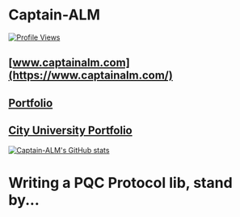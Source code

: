 # Captain-ALM

[![Profile Views](https://komarev.com/ghpvc/?username=captain-alm&label=Profile%20views&color=0e75b6&style=flat)](https://github.com/captain-alm)

## [www.captainalm.com](https://www.captainalm.com/)

## [Portfolio](https://portfolio.captainalm.com/)

## [City University Portfolio](https://cityuni.captainalm.com/)

[![Captain-ALM's GitHub stats](https://github-readme-stats.vercel.app/api?username=captain-alm&show_icons=true&theme=onedark&include_all_commits=true&hide_border=true)](https://github.com/captain-alm)

# Writing a PQC Protocol lib, stand by...
